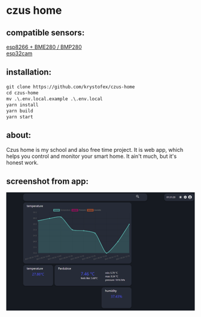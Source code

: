 # czus home

## compatible sensors:

[esp8266 + BME280 / BMP280](https://github.com/krystofex/czus-home-esp8266)\
[esp32cam](https://github.com/krystofex/esp32cam-mjpeg-stream)

## installation:

```shell
git clone https://github.com/krystofex/czus-home
cd czus-home
mv .\.env.local.example .\.env.local
yarn install
yarn build
yarn start
```

## about:
Czus home is my school and also free time project. It is web app, which helps you control and monitor your smart home. It ain't much, but it's honest work.

## screenshot from app:
<img src="./public/screenshot.png">